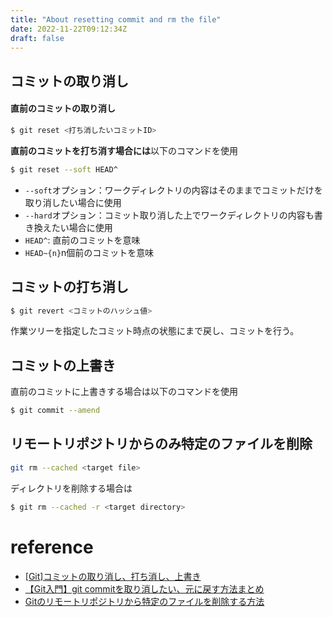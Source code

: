 ```yaml
---
title: "About resetting commit and rm the file"
date: 2022-11-22T09:12:34Z
draft: false
---
```




## コミットの取り消し
#### 直前のコミットの取り消し
```bash
$ git reset <打ち消したいコミットID>
```
**直前のコミットを打ち消す場合には**以下のコマンドを使用

```bash
$ git reset --soft HEAD^
```
- `--soft`オプション：ワークディレクトリの内容はそのままでコミットだけを取り消したい場合に使用
- `--hard`オプション：コミット取り消した上でワークディレクトリの内容も書き換えたい場合に使用
- `HEAD^`: 直前のコミットを意味
- `HEAD~{n}`n個前のコミットを意味

## コミットの打ち消し
```bash
$ git revert <コミットのハッシュ値>
```
作業ツリーを指定したコミット時点の状態にまで戻し、コミットを行う。

## コミットの上書き
直前のコミットに上書きする場合は以下のコマンドを使用
```bash
$ git commit --amend
```

## リモートリポジトリからのみ特定のファイルを削除
```bash
git rm --cached <target file>
```
ディレクトリを削除する場合は
```bash
$ git rm --cached -r <target directory>
```

# reference
- [[Git]コミットの取り消し、打ち消し、上書き]([Git]コミットの取り消し、打ち消し、上書き)
- [【Git入門】git commitを取り消したい、元に戻す方法まとめ](https://tech-blog.rakus.co.jp/entry/20210528/git)
- [Gitのリモートリポジトリから特定のファイルを削除する方法
](https://aduce.jp/dev/remove-files-in-remote-git-repo)
